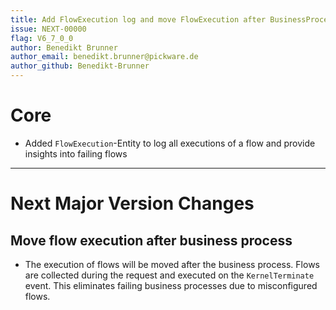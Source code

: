 ```yaml
---
title: Add FlowExecution log and move FlowExecution after BusinessProcess
issue: NEXT-00000
flag: V6_7_0_0
author: Benedikt Brunner
author_email: benedikt.brunner@pickware.de
author_github: Benedikt-Brunner
---
```

# Core
* Added `FlowExecution`-Entity to log all executions of a flow and provide insights into failing flows
___
# Next Major Version Changes
## Move flow execution after business process
* The execution of flows will be moved after the business process. Flows are collected during the request and executed on the `KernelTerminate` event. This eliminates failing business processes due to misconfigured flows.
